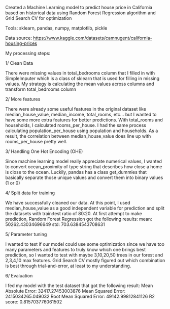 Created a Machine Learning model to predict house price in California based on historical data using Random Forest Regression algorithm and Grid Search CV 
for optimization 

Tools: sklearn, pandas, numpy, matplotlib, pickle

Data source: https://www.kaggle.com/datasets/camnugent/california-housing-prices

My processing steps:

1/ Clean Data

There were missing values in total_bedrooms column that I filled in with SimpleImputer which is a class of sklearn that is used for filling in missing values. 
My strategy is calculating the mean values across columns and transform total_bedrooms column

2/ More features

There were already some useful features in the original dataset like median_house_value, median_income, total_rooms, etc... but I wanted to have some more extra features 
for better predictions. With total_rooms and households, I calculated rooms_per_house. I had the same process calculating population_per_house using population and 
households. As a result, the correlation between median_house_value does line up with rooms_per_house pretty well.

3/ Handling One Hot Encoding (OHE)

Since machine learning model really appreciate numerical values, I wanted to convert ocean_proximity of type string that describes how close a home is close to the ocean.
Luckily, pandas has a class get_dummies that basically separate those unique values and convert them into binary values (1 or 0)

4/ Split data for training

We have successfully cleaned our data. At this point, I used median_house_value as a good independent variable for prediction and split the datasets with train:test ratio
of 80:20. At first attempt to make prediction, Random Forest Regression got the following results:
mean: 50262.43034696649
std: 703.6384543708631

5/ Parameter tuning

I wanted to test if our model could use some optimization since we have too many parameters and features to truly know which one brings best prediction, so I wanted to
test with maybe 3,10,20,50 trees in our forest and 2,3,4,10 max features. Grid Search CV mostly figured out which combination is best through trial-and-error, at least 
to my understanding.

6/ Evaluation

I fed my model with the test dataset that got the following result: 
Mean Absolute Error: 32417.27453003876 
Mean Squared Error: 2415034265.049032 
Root Mean Squared Error: 49142.99812841126 
R2 score: 0.815703776061502



